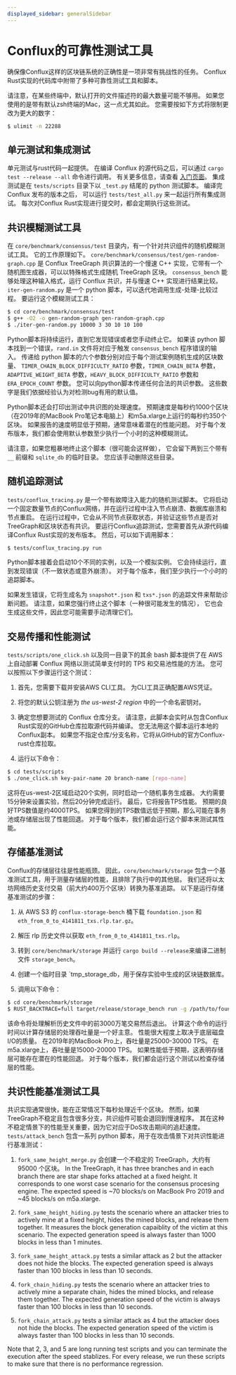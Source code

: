 ```yaml
---
displayed_sidebar: generalSidebar
---
```


# Conflux的可靠性测试工具

确保像Conflux这样的区块链系统的正确性是一项非常有挑战性的任务。 Conflux Rust实现的代码库中附带了多种可靠性测试工具和脚本。

请注意，在某些终端中，默认打开的文件描述符的最大数量可能不够用。 如果您使用的是带有默认zsh终端的Mac，这一点尤其如此。 您需要按如下方式将限制更改为更大的数字：

```bash
$ ulimit -n 22288
```

## 单元测试和集成测试

单元测试与rust代码一起提供。 在编译 Conflux 的源代码之后，可以通过 `cargo test --release --all` 命令进行调用。 有关更多信息，请查看 [入门页面](https://conflux-chain.github.io/conflux-doc/get_started/)。 集成测试是在 `tests/scripts` 目录下以 `_test.py` 结尾的 python 测试脚本。 编译完 Conflux 发布的版本之后， 可以运行 `tests/test_all.py` 来一起运行所有集成测试。 每次对Conflux Rust实现进行提交时，都会定期执行这些测试。

## 共识模糊测试工具

在 `core/benchmark/consensus/test` 目录内，有一个针对共识组件的随机模糊测试工具。 它的工作原理如下。
`core/benchmark/consensus/test/gen-random-graph.cpp` 是 Conflux TreeGraph 共识算法的一个慢速 C++ 实现，它带有一个随机图生成器，可以以特殊格式生成随机 TreeGraph 区块。 `consensus_bench` 能够处理这种输入格式，运行 Conflux 共识，并与慢速 C++ 实现进行结果比较。
`iter-gen-random.py` 是一个 python 脚本，可以迭代地调用生成-处理-比较过程。 要运行这个模糊测试工具：

```bash
$ cd core/benchmark/consensus/test
$ g++ -O2 -o gen-random-graph gen-random-graph.cpp
$ ./iter-gen-random.py 10000 3 30 10 10 100
```

Python脚本将持续运行，直到它发现错误或者您手动终止它。 如果该 python 脚本找到一个错误，`rand.in` 文件将对应于触发 `consensus_bench` 程序错误的输入。 传递给 python 脚本的六个参数分别对应于每个测试案例随机生成的区块数量、 `TIMER_CHAIN_BLOCK_DIFFICULTY_RATIO` 参数，`TIMER_CHAIN_BETA`
参数，`ADAPTIVE_WEIGHT_BETA` 参数，`HEAVY_BLOCK_DIFFICULTY_RATIO` 参数和 `ERA_EPOCH_COUNT` 参数。 您可以向python脚本传递任何合法的共识参数。 这些数字是我们依据经验认为对检测bug有用的默认值。

Python脚本还会打印出测试中共识图的处理速度。 预期速度是每秒约1000个区块（在2019年的MacBook Pro笔记本电脑上）和m5a.xlarge上运行的每秒约350个区块。 如果报告的速度明显低于预期，通常意味着潜在的性能问题。 对于每个发布版本，我们都会使用默认参数至少执行一个小时的这种模糊测试。

请注意，如果您粗暴地终止这个脚本（很可能会这样做）， 它会留下两到三个带有 `__` 前缀和 `sqlite_db` 的临时目录。
您应该手动删除这些目录。

## 随机追踪测试

`tests/conflux_tracing.py` 是一个带有故障注入能力的随机测试脚本。 它将启动一个固定数量节点的Conflux网络，并在运行过程中注入节点崩溃、数据库崩溃和节点重启。 在运行过程中，它会从不同节点获取状态，并验证这些节点是否对TreeGraph和区块状态有共识。 要运行Conflux追踪测试，您需要首先从源代码编译Conflux Rust实现的发布版本。 然后，可以如下调用脚本：

```bash
$ tests/conflux_tracing.py run
```

Python脚本接着会启动10个不同的实例，以及一个模拟实例。 它会持续运行，直到发现错误（不一致状态或意外崩溃）。 对于每个版本，我们至少执行一个小时的追踪脚本。

如果发生错误，它将生成名为 `snapshot*.json` 和 `txs*.json` 的追踪文件来帮助诊断问题。 请注意，如果您强行终止这个脚本（一种很可能发生的情况）， 它也会生成这些文件，因此您可能需要手动清理它们。

## 交易传播和性能测试

`tests/scripts/one_click.sh` 以及同一目录下的其余 bash 脚本提供了在 AWS 上自动部署 Conflux 网络以测试简单支付时的 TPS 和交易池性能的方法。 您可以按照以下步骤运行这个测试：

1. 首先，您需要下载并安装AWS CLI工具。 为CLI工具正确配置AWS凭证。

2. 将您的默认公钥注册为 _the us-west-2 region_ 中的一个命名密钥对。

3. 确定您想要测试的 Conflux 仓库分支。 请注意，此脚本会实时从包含Conflux Rust实现的GitHub仓库拉取源代码并编译。 您无法用这个脚本运行本地的Conflux副本。 如果您不指定仓库/分支名称，它将从GitHub的官方Conflux-rust仓库拉取。

4. 运行以下命令：

```bash
$ cd tests/scripts
$ ./one_click.sh key-pair-name 20 branch-name [repo-name]
```

这将在us-west-2区域启动20个实例，同时启动一个随机事务生成器。 大约需要15分钟来设置实验，然后20分钟完成运行。 最后，它将报告TPS性能。 预期的良好TPS数值是约4000TPS。 如果您得到的TPS数值远低于预期，那么可能在事务池或存储层出现了性能回退。 对于每个版本，我们都会运行这个脚本来测试其性能。

## 存储基准测试

Conflux的存储层往往是性能瓶颈。
因此，`core/benchmark/storage` 包含一个基准测试工具，用于测量存储层的性能，且排除了执行中的其他层。
我们还将以太坊网络历史支付交易（前大约400万个区块）转换为基准追踪。 以下是运行存储基准测试的步骤：

1. 从 AWS S3 的 `conflux-storage-bench` 桶下载 `foundation.json` 和 `eth_from_0_to_4141811_txs.rlp.tar.gz`。

2. 解压 rlp 历史文件以获取 `eth_from_0_to_4141811_txs.rlp`。

3. 转到 `core/benchmark/storage` 并运行 `cargo build --release`来编译二进制文件 `storage_bench`。

4. 创建一个临时目录 \`tmp_storage_db，用于保存实验中生成的区块链数据库。

5. 调用以下命令：

```bash
$ cd core/benchmark/storage
$ RUST_BACKTRACE=full target/release/storage_bench run -g /path/to/foundation.json -t /path/to/eth_from_0_to_4141811_txs.rlp -d /path/to/tmp_storage_db --txs_to_process 30000000 --skip 1156773812
```

该命令将处理解析历史文件中的前3000万笔交易然后退出。 计算这个命令的运行时间以计算存储层的处理吞吐量是一个好主意。
性能很大程度上取决于底层磁盘I/O的质量。
在2019年的MacBook Pro上，吞吐量是25000-30000 TPS。 在m5a.xlarge上，吞吐量是15000-20000 TPS。 如果性能低于预期，这表明存储层可能存在潜在的性能回退。 对于每个版本，我们都会运行这个测试以检查存储层的性能。

## 共识性能基准测试工具

共识实现通常很快，能在正常情况下每秒处理近千个区块。 然而，如果TreeGraph不稳定且包含很多分支，共识组件可能会退回到慢速程序。 其在这种不稳定情景下的性能至关重要，因为它对应于DoS攻击期间的追赶速度。
`tests/attack_bench` 包含一系列 python 脚本，用于在攻击情景下对共识性能进行基准测试：

1. `fork_same_height_merge.py` 会创建一个不稳定的 TreeGraph，大约有 95000 个区块。 In the TreeGraph, it has three branches and in each branch there are
   star shape forks attached at a fixed height. It corresponds to one worst case
   scenario for the consensus procesing engine. The expected speed is ~70 blocks/s
   on MacBook Pro 2019 and ~45 blocks/s on m5a.xlarge.

2. `fork_same_height_hiding.py` tests the scenario where an attacker tries to
   actively mine at a fixed height, hides the mined blocks, and release them
   together. It measures the block generation capaiblity of the victim at this
   scenario. The expected generation speed is always faster than 1000 blocks in
   less than 1 minutes.

3. `fork_same_height_attack.py` tests a similar attack as 2 but the attacker
   does not hide the blocks. The expected generation speed is always faster than
   100 blocks in less than 10 seconds.

4. `fork_chain_hiding.py` tests the scenario where an attacker tries to
   actively mine a separate chain, hides the mined blocks, and release them
   together. The expected generation speed of the victim is always faster than 100
   blocks in less than 10 seconds.

5. `fork_chain_attack.py` tests a similar attack as 4 but the attacker does not
   hide the blocks. The expected generation speed of the victim is always faster
   than 100 blocks in less than 10 seconds.

Note that 2, 3, and 5 are long running test scripts and you can terminate the
execution after the speed stablizes. For every release, we run these scripts to
make sure that there is no performance regression.
